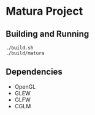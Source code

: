 # Matura Project

## Building and Running

```
./build.sh
./build/matura
```

## Dependencies

- OpenGL
- GLEW
- GLFW
- CGLM
